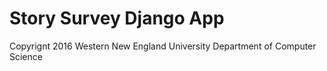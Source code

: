 # Story Survey Django App

Copyrignt 2016 Western New England University Department of Computer Science
